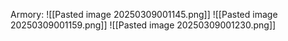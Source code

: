 
Armory: 
![[Pasted image 20250309001145.png]]
![[Pasted image 20250309001159.png]]
![[Pasted image 20250309001230.png]]